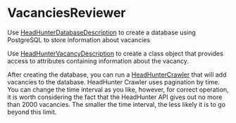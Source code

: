 # VacanciesReviewer

Use [HeadHunterDatabaseDescription](https://github.com/alfir-v10/VacanciesReviewer/blob/master/HeadHunterDatabaseDescription.py) to create a database using PostgreSQL to store information about vacancies

Use [HeadHunterVacancyDescription](https://github.com/alfir-v10/VacanciesReviewer/blob/master/HeadHunterVacancyDescription.py) to create a class object that provides access to attributes containing information about the vacancy.

After creating the database, you can run a [HeadHunterCrawler](https://github.com/alfir-v10/VacanciesReviewer/blob/master/HeadHunterCrawler.py) that will add vacancies to the database.
HeadHunter Crawler uses pagination by time. You can change the time interval as you like, however, for correct operation, it is worth considering the fact that the HeadHunter API gives out no more than 2000 vacancies. The smaller the time interval, the less likely it is to go beyond this limit.
